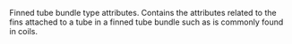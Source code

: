 Finned tube bundle type attributes.
Contains the attributes related to the fins attached to a tube in a finned tube bundle such as is commonly found in coils.
